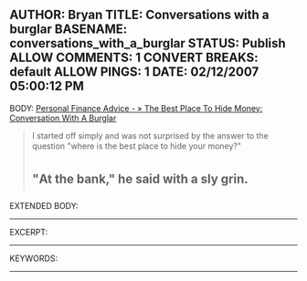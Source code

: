 AUTHOR: Bryan
TITLE: Conversations with a burglar
BASENAME: conversations_with_a_burglar
STATUS: Publish
ALLOW COMMENTS: 1
CONVERT BREAKS: __default__
ALLOW PINGS: 1
DATE: 02/12/2007 05:00:12 PM
-----
BODY:
<a title="Personal Finance Advice - » The Best Place To Hide Money: Conversation With A Burglar" href="http://www.pfadvice.com/2007/02/05/the-best-place-to-hide-money-conversation-with-a-burglar/">Personal Finance Advice - » The Best Place To Hide Money: Conversation With A Burglar</a>

<blockquote>I started off simply and was not surprised by the answer to the question "where is the best place to hide your money?"

"At the bank," he said with a sly grin.</blockquote>
-----
EXTENDED BODY:

-----
EXCERPT:

-----
KEYWORDS:

-----


